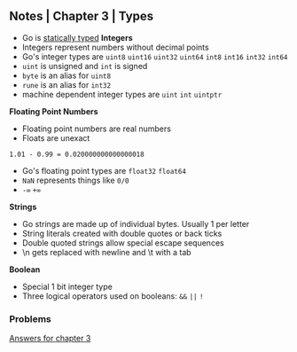 ## Notes | Chapter 3 | Types

- Go is [statically typed](https://en.wikipedia.org/wiki/Type_system#Static_type_checking)
**Integers**
- Integers represent numbers without decimal points
- Go's integer types are `uint8` `uint16` `uint32` `uint64` `int8` `int16` `int32` `int64`
- `uint` is unsigned and `int` is signed
- `byte` is an alias for `uint8`
- `rune` is an alias for `int32`
- machine dependent integer types are `uint` `int` `uintptr`

**Floating Point Numbers**
- Floating point numbers are real numbers
- Floats are unexact
```
1.01 - 0.99 = 0.020000000000000018

```
- Go's floating point types are `float32` `float64`
- `NaN` represents things like `0/0`
- `-∞` `+∞`

**Strings**
- Go strings are made up of individual bytes. Usually 1 per letter
- String literals created with double quotes or back ticks
- Double quoted strings allow special escape sequences
- \n gets replaced with newline and \t with a tab

**Boolean**
- Special 1 bit integer type
- Three logical operators used on booleans: `&&` `||` `!`

### Problems
[Answers for chapter 3](problems.md)
